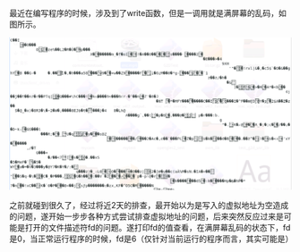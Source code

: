 最近在编写程序的时候，涉及到了write函数，但是一调用就是满屏幕的乱码，如图所示。

![title](../.local/static/2019/7/5/write_error.1567135454253.png)

之前就碰到很久了，经过将近2天的排查，最开始以为是写入的虚拟地址为空造成的问题，遂开始一步步各种方式尝试排查虚拟地址的问题，后来突然反应过来是可能是打开的文件描述符fd的问题。遂打印fd的值查看，在满屏幕乱码的状态下，fd是0，当正常运行程序的时候，fd是6（仅针对当前运行的程序而言，其实可能是）